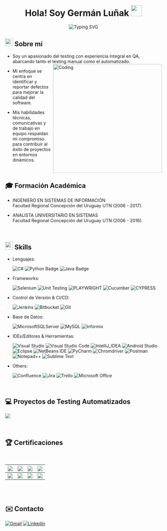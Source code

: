 <h1 align="center">Hola! Soy Germán Luñak <img src="https://media.giphy.com/media/hvRJCLFzcasrR4ia7z/giphy.gif" width="35"></h1>

<div align="center">
  
![Typing SVG](https://readme-typing-svg.herokuapp.com?font=ROBOT&size=25&color=39FF14&background=000000&center=true&vCenter=true&width=490&lines=%3E+Welcome+to+my+GitHub+profile...!)

</div>



## <img src="https://c.tenor.com/NCRHhqkXrJYAAAAi/programmers-go-internet.gif" width="25">  <b>Sobre mi</b>

- Soy un apasionado del testing con experiencia integral en QA, <br>abarcando tanto el testing manual como el automatizado. <img align="right" alt="Coding" width="350" src="https://miro.medium.com/v2/resize:fit:828/format:webp/1*URVbNQirYASEkRkZPRSv4A.gif">

- Mi enfoque se centra en identificar y reportar defectos para mejorar la calidad del software. 

- Mis habilidades técnicas, comunicativas y de trabajo en equipo respaldan mi compromiso para contribuir al éxito de proyectos en entornos dinámicos.

<br>

## <b>🎓 Formación Académica</b>
- INGENIERO EN SISTEMAS DE INFORMACIÓN   <br>Facultad Regional Concepción del Uruguay UTN (2006 - 2017).

- ANALISTA UNIVERSITARIO EN SISTEMAS <br> Facultad Regional Concepción del Uruguay UTN (2006 - 2016).
<p align="center">

<br>

## <img src="https://media2.giphy.com/media/QssGEmpkyEOhBCb7e1/giphy.gif?cid=ecf05e47a0n3gi1bfqntqmob8g9aid1oyj2wr3ds3mg700bl&rid=giphy.gif" width ="25"><b> Skills</b>

<p align="center">

- Lenguajes:
    
    ![C#](https://img.shields.io/badge/C%23-239120?style=for-the-badge&logo=csharp=black&logoColor=white)
    ![Python Badge](https://img.shields.io/badge/Python-FFD43B?style=for-the-badge&logo=python&logoColor=black)
    ![Java Badge](https://img.shields.io/badge/java-%23ED8B00.svg?style=for-the-badge&logo=java&logoColor=white)
    
- Frameworks:

    ![Selenium](https://img.shields.io/badge/Selenium-43B02A?style=for-the-badge&logo=Selenium&logoColor=white)
    ![Unit Testing](https://img.shields.io/badge/UnitTesting-512BD4?style=for-the-badge&logo=dotnet&logoColor=white)
    ![PLAYWRIGHT](https://img.shields.io/badge/Playwright-45ba4b?style=for-the-badge&logo=Playwright&logoColor=white)
    ![Cucumber](https://img.shields.io/badge/Cucumber-43B02A?style=for-the-badge&logo=cucumber&logoColor=white)
    ![CYPRESS](https://img.shields.io/badge/Cypress-17202C?style=for-the-badge&logo=cypress&logoColor=white)
    


    
-  Control de Versión & CI/CD:

    ![Jenkins](https://img.shields.io/badge/Jenkins-D24939?style=for-the-badge&logo=Jenkins&logoColor=white)
    ![Bitbucket](https://img.shields.io/badge/bitbucket-%230047B3.svg?style=for-the-badge&logo=bitbucket&logoColor=white)
    ![Git](https://img.shields.io/badge/git-%23F05033.svg?style=for-the-badge&logo=git&logoColor=white)

    
-  Base de Datos:

    ![MicrosoftSQLServer](https://img.shields.io/badge/Microsoft%20SQL%20Sever-CC2927?style=for-the-badge&logo=microsoft%20sql%20server&logoColor=white) 
    ![MySQL](https://img.shields.io/badge/mysql-%2300f.svg?style=for-the-badge&logo=mysql&logoColor=white)
    ![Informix](https://img.shields.io/badge/Informix-239120?style=for-the-badge&logo=csharp=black&logoColor=white)

    
    
-  IDEs/Editores & Herramientas:

    ![Visual Studio](https://img.shields.io/badge/Visual_Studio-5C2D91?style=for-the-badge&logo=visual%20studio&logoColor=white)
    ![Visual Studio Code](https://img.shields.io/badge/Visual_Studio_Code-0078D4?style=for-the-badge&logo=visual%20studio%20code&logoColor=white)
    ![IntelliJ_IDEA](https://img.shields.io/badge/IntelliJ_IDEA-000000.svg?style=for-the-badge&logo=intellij-idea&logoColor=white)
    ![Android Studio](https://img.shields.io/badge/Android_Studio-3DDC84?style=for-the-badge&logo=android-studio&logoColor=white)
    ![Eclipse](https://img.shields.io/badge/Eclipse-2C2255?style=for-the-badge&logo=eclipse&logoColor=white)
    ![NetBeans IDE](https://img.shields.io/badge/NetBeansIDE-1B6AC6.svg?style=for-the-badge&logo=apache-netbeans-ide&logoColor=white)
    ![PyCharm](https://img.shields.io/badge/pycharm-143?style=for-the-badge&logo=pycharm&logoColor=black&color=black&labelColor=green)
    ![Chromdriver](https://img.shields.io/badge/Chromedriver-43B02A?style=for-the-badge&logo=google&logoColor=white)
    ![Postman](https://img.shields.io/badge/Postman-FF6C37?style=for-the-badge&logo=Postman&logoColor=white)
    ![Notepad++](https://img.shields.io/badge/Notepad++-90E59A.svg?style=for-the-badge&logo=notepad%2B%2B&logoColor=black)
    ![Sublime Text](https://img.shields.io/badge/sublime_text-%23575757.svg?style=for-the-badge&logo=sublime-text&logoColor=important)

    
-  Others:

    ![Confluence](https://img.shields.io/badge/confluence-%23172BF4.svg?style=for-the-badge&logo=confluence&logoColor=white)
    ![Jira](https://img.shields.io/badge/jira-%230A0FFF.svg?style=for-the-badge&logo=jira&logoColor=white)
    ![Trello](https://img.shields.io/badge/Trello-%23026AA7.svg?style=for-the-badge&logo=Trello&logoColor=white)
    ![Microsoft Office](https://img.shields.io/badge/Microsoft_Office-D83B01?style=for-the-badge&logo=microsoft-office&logoColor=white)

<br>
</p>

## <b>💻 Proyectos de Testing Automatizados</b>

<a href="https://github.com/germanluniak/Playwrigth-Python">
  <img align="center" src="https://github-readme-stats.vercel.app/api/pin/?username=germanluniak&repo=Playwrigth-Python&theme=tokyonight" />
</a>  
<br><br><br>



## <b> 🏆 Certificaciones</b>
<Br>
  
|[![](https://img.shields.io/badge/Curso%20Profesional%20de%20Testing-red?style=for-the-badge)](https://drive.google.com/file/d/1Poy48dEDj3OWa8VcheP4t_lgGiFuKOT4/view?pli=1)|[![](https://img.shields.io/badge/Curso%20QA%20Manual-blue?style=for-the-badge)](https://drive.google.com/file/d/1V5FTXcYYKnxJ6xgw4KszaRnov4YcGSf8/view?usp=drive_link)|[![](https://img.shields.io/badge/Selenium%20Automation-green?style=for-the-badge)](https://drive.google.com/file/d/1Beyq_idHLqGFUKYSo6ov4neWmjia3k1y/view?usp=drive_link)|[![](https://img.shields.io/badge/Curso%20Playwright%20con%20Python-orange?style=for-the-badge)](https://drive.google.com/file/d/15FaClcHE8LNfWyRGXjlHKmE5eVQqK9Yz/view?usp=drive_link)|
|---|---|---|---|
|[![](https://img.shields.io/badge/Curso%20Appium%20Mobile%20Testing-orange?style=for-the-badge)](https://drive.google.com/file/d/1zYjWBBZYX6-bRd1O0U01ZPQDQORs0WO3/view?usp=drive_link)|[![](https://img.shields.io/badge/Curso%20Automatizacion%20en%20Cypress-purple?style=for-the-badge)](https://drive.google.com/file/d/1TawmqzUp1nKNWm-XryMjya3C_aVktf_L/view?usp=drive_link)|[![](https://img.shields.io/badge/Curso%20Automatizacion%20en%20Katalon-red?style=for-the-badge)](https://drive.google.com/file/d/1jFB1h8-KbXYER5iU4_nC5kWrwYds1qsg/view?usp=drive_link)|[![](https://img.shields.io/badge/Curso%20de%20Automatizacion%20con%20Serenity-yellow?style=for-the-badge)](https://drive.google.com/file/d/15frf1yEjC2_5oyLCls9Eu-1t8PYeitd_/view?usp=drive_link)|
  
 

<Br>
  
<br>

## <b>✉️ Contacto</b>

[![Gmail](https://img.shields.io/badge/Gmail-D14836?style=for-the-badge&logo=gmail&logoColor=white)](mailto:germanluniak@gmail.com?subject=Feedback%20From%20Github&body=Hello)
[![Linkedin](https://img.shields.io/badge/LinkedIn-0077B5?style=for-the-badge&logo=linkedin&logoColor=white)](https://www.linkedin.com/in/german-lunak)
  
<br>

